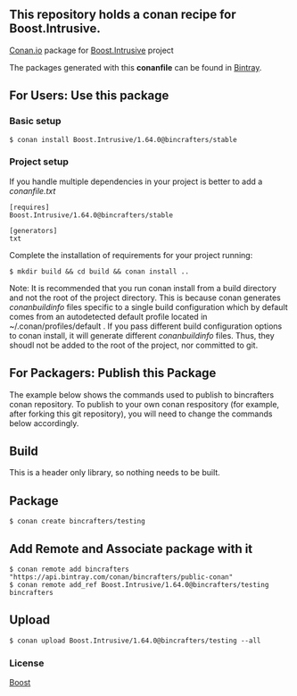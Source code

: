 ## This repository holds a conan recipe for Boost.Intrusive.

[Conan.io](https://conan.io) package for [Boost.Intrusive](https://github.com/Boostorg/Intrusive) project

The packages generated with this **conanfile** can be found in [Bintray](https://bintray.com/bincrafters/public-conan/Boost.Intrusive%3Abincrafters).

## For Users: Use this package

### Basic setup

    $ conan install Boost.Intrusive/1.64.0@bincrafters/stable

### Project setup

If you handle multiple dependencies in your project is better to add a *conanfile.txt*

    [requires]
    Boost.Intrusive/1.64.0@bincrafters/stable

    [generators]
    txt

Complete the installation of requirements for your project running:</small></span>

    $ mkdir build && cd build && conan install ..
	
Note: It is recommended that you run conan install from a build directory and not the root of the project directory.  This is because conan generates *conanbuildinfo* files specific to a single build configuration which by default comes from an autodetected default profile located in ~/.conan/profiles/default .  If you pass different build configuration options to conan install, it will generate different *conanbuildinfo* files.  Thus, they shoudl not be added to the root of the project, nor committed to git. 

## For Packagers: Publish this Package

The example below shows the commands used to publish to bincrafters conan repository. To publish to your own conan respository (for example, after forking this git repository), you will need to change the commands below accordingly. 

## Build  

This is a header only library, so nothing needs to be built.

## Package 

    $ conan create bincrafters/testing
	
## Add Remote and Associate package with it

	$ conan remote add bincrafters "https://api.bintray.com/conan/bincrafters/public-conan"
	$ conan remote add_ref Boost.Intrusive/1.64.0@bincrafters/testing bincrafters

## Upload

    $ conan upload Boost.Intrusive/1.64.0@bincrafters/testing --all

### License
[Boost](LICENSE)
